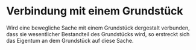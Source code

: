 # Verbindung mit einem Grundstück

Wird eine bewegliche Sache mit einem Grundstück dergestalt verbunden, dass sie wesentlicher Bestandteil des Grundstücks wird, so erstreckt sich das Eigentum an dem Grundstück auf diese Sache. 

